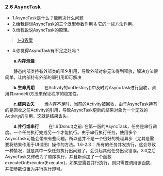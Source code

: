 ### 2.6 AsyncTask

- 1.AsyncTask是什么？能解决什么问题
- 2.给我谈谈AsyncTask的三个泛型参数作用 & 它的一些方法作用。
- 3.给我说说AsyncTask的原理。

> [1~3答案](https://blog.csdn.net/ClAndEllen/article/details/79346383)

- 4.你觉得AsyncTask有不足之处吗？

&emsp;&emsp;**a.内存泄漏**:

&emsp;&emsp;静态内部类持有外部类的匿名引用，导致外部对象无法得到释放，解决方法很简单，让内部持有外部的弱引用即可解决

&emsp;&emsp;**b.生命周期**
&emsp;&emsp;在Activity的onDestory()中及时对AsyncTask进行回收，调用其cancel()方法来保证程序的稳定性。

&emsp;&emsp;**c.结果丢失**
&emsp;&emsp;当内存不足时，当前的Activity被回收，由于AsyncTask持有的是回收之前Activity的引用，导致AsyncTask更新的结果对象为一个无效的Activity的引用，这就是结果丢失。

&emsp;&emsp;**d.并行或串行**
&emsp;&emsp;在1.6(Donut)之前: 在第一版的AsyncTask，任务是串行调度。一个任务执行完成另一个才能执行。由于串行执行任务，使用多个AsyncTask可能会带来有些问题。所以这并不是一个很好的处理异步（尤其是需要将结果作用于UI试图）操作的方法。1.6-2.3： 所有的任务并发执行，这会导致一种情况，就是其中一条任务执行出问题了，会引起其他任务出现错误。3.0之后AsyncTask又修改为了顺序执行，并且新添加了一个函数 executeOnExecutor(Executor)，如果您需要并行执行，则只需要调用该函数，并把参数设置为并行执行即可。